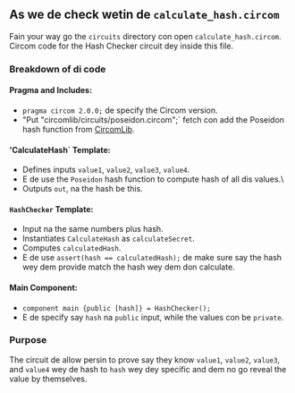 ## As we de check wetin de `calculate_hash.circom`

Fain your way go the `circuits` directory con open `calculate_hash.circom`. Circom code for the Hash Checker circuit dey inside this file.

### Breakdown of di code

#### Pragma and Includes:

- `pragma circom 2.0.0;` de specify the Circom version.
- "Put "circomlib/circuits/poseidon.circom";\` fetch con add the Poseidon hash function from [CircomLib](https://github.com/iden3/circomlib).

#### 'CalculateHash\` Template:

- Defines inputs `value1`, `value2`, `value3`, `value4`.
- E de use the `Poseidon` hash function to compute hash of all dis values.\
- Outputs `out`, na the hash be this.

#### `HashChecker` Template:

- Input na the same numbers plus hash.
- Instantiates `CalculateHash` as `calculateSecret`.
- Computes `calculatedHash`.
- E de use `assert(hash == calculatedHash);` de make sure say the hash wey dem provide match the hash wey dem don calculate.

#### Main Component:

- `component main {public [hash]} = HashChecker();`
- E de specify say `hash` na `public` input, while the values con be `private`.

### Purpose

The circuit de allow persin to prove say they know `value1`, `value2`, `value3`, and `value4` wey de hash to `hash` wey dey specific and dem no go reveal the value by themselves.